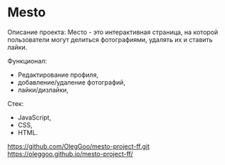 # Mesto
Описание проекта: Место - это интерактивная страница, на которой пользователи могут делиться фотографиями, удалять их и ставить лайки.

Функционал:
- Редактирование профиля,
- добавление/удаление фотографий,
- лайки/дизлайки,

Стек:
- JavaScript, 
- CSS,
- HTML.


https://github.com/OlegGoo/mesto-project-ff.git
https://oleggoo.github.io/mesto-project-ff/
